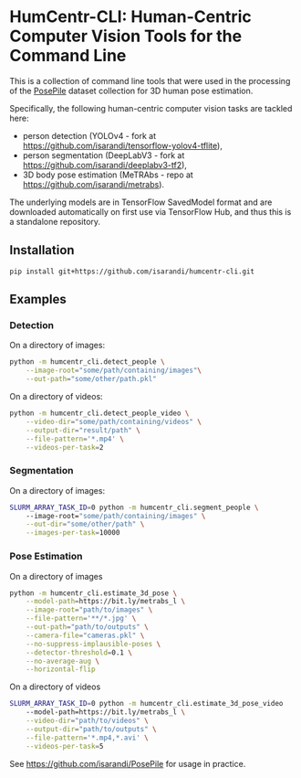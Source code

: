 # HumCentr-CLI: Human-Centric Computer Vision Tools for the Command Line

This is a collection of command line tools that were used in the processing of the [PosePile](https://github.com/isarandi/PosePile) dataset collection for 3D human pose estimation.

Specifically, the following human-centric computer vision tasks are tackled here:

* person detection (YOLOv4 - fork at https://github.com/isarandi/tensorflow-yolov4-tflite),
* person segmentation (DeepLabV3 - fork at https://github.com/isarandi/deeplabv3-tf2),
* 3D body pose estimation (MeTRAbs - repo at https://github.com/isarandi/metrabs).

The underlying models are in TensorFlow SavedModel format and are downloaded automatically on first use via TensorFlow Hub, and thus this is a standalone repository.

## Installation

```pip install git+https://github.com/isarandi/humcentr-cli.git```

## Examples

### Detection

On a directory of images:

```bash
python -m humcentr_cli.detect_people \
    --image-root="some/path/containing/images"\
    --out-path="some/other/path.pkl"
```

On a directory of videos:

```bash
python -m humcentr_cli.detect_people_video \
    --video-dir="some/path/containing/videos" \
    --output-dir="result/path" \
    --file-pattern='*.mp4' \
    --videos-per-task=2
```

### Segmentation

On a directory of images:

```bash 
SLURM_ARRAY_TASK_ID=0 python -m humcentr_cli.segment_people \ 
    --image-root="some/path/containing/images" \
    --out-dir="some/other/path" \
    --images-per-task=10000
```

### Pose Estimation

On a directory of images

```bash
python -m humcentr_cli.estimate_3d_pose \
    --model-path=https://bit.ly/metrabs_l \
    --image-root="path/to/images" \
    --file-pattern='**/*.jpg' \
    --out-path="path/to/outputs" \
    --camera-file="cameras.pkl" \
    --no-suppress-implausible-poses \
    --detector-threshold=0.1 \
    --no-average-aug \
    --horizontal-flip
```

On a directory of videos

```bash
SLURM_ARRAY_TASK_ID=0 python -m humcentr_cli.estimate_3d_pose_video
    --model-path=https://bit.ly/metrabs_l \
    --video-dir="path/to/videos" \
    --output-dir="path/to/outputs" \
    --file-pattern='*.mp4,*.avi' \
    --videos-per-task=5
```

See https://github.com/isarandi/PosePile for usage in practice.